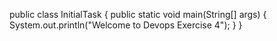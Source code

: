 public class InitialTask
{
    public static void main(String[] args)
    {
        System.out.println("Welcome to Devops Exercise 4");
    }
}